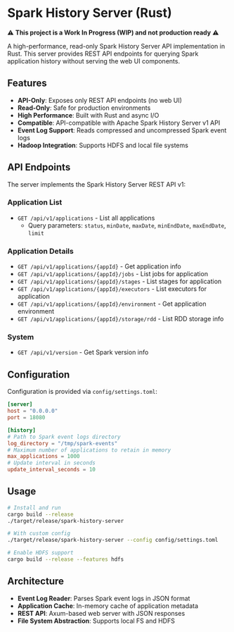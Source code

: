 # Spark History Server (Rust)

⚠️ **This project is a Work In Progress (WIP) and not production ready** ⚠️

A high-performance, read-only Spark History Server API implementation in Rust. This server provides REST API endpoints for querying Spark application history without serving the web UI components.

## Features

- **API-Only**: Exposes only REST API endpoints (no web UI)
- **Read-Only**: Safe for production environments
- **High Performance**: Built with Rust and async I/O
- **Compatible**: API-compatible with Apache Spark History Server v1 API
- **Event Log Support**: Reads compressed and uncompressed Spark event logs
- **Hadoop Integration**: Supports HDFS and local file systems

## API Endpoints

The server implements the Spark History Server REST API v1:

### Application List
- `GET /api/v1/applications` - List all applications
  - Query parameters: `status`, `minDate`, `maxDate`, `minEndDate`, `maxEndDate`, `limit`

### Application Details
- `GET /api/v1/applications/{appId}` - Get application info
- `GET /api/v1/applications/{appId}/jobs` - List jobs for application
- `GET /api/v1/applications/{appId}/stages` - List stages for application
- `GET /api/v1/applications/{appId}/executors` - List executors for application
- `GET /api/v1/applications/{appId}/environment` - Get application environment
- `GET /api/v1/applications/{appId}/storage/rdd` - List RDD storage info

### System
- `GET /api/v1/version` - Get Spark version info

## Configuration

Configuration is provided via `config/settings.toml`:

```toml
[server]
host = "0.0.0.0"
port = 18080

[history]
# Path to Spark event logs directory
log_directory = "/tmp/spark-events"
# Maximum number of applications to retain in memory
max_applications = 1000
# Update interval in seconds
update_interval_seconds = 10
```

## Usage

```bash
# Install and run
cargo build --release
./target/release/spark-history-server

# With custom config
./target/release/spark-history-server --config config/settings.toml

# Enable HDFS support
cargo build --release --features hdfs
```

## Architecture

- **Event Log Reader**: Parses Spark event logs in JSON format
- **Application Cache**: In-memory cache of application metadata
- **REST API**: Axum-based web server with JSON responses
- **File System Abstraction**: Supports local FS and HDFS